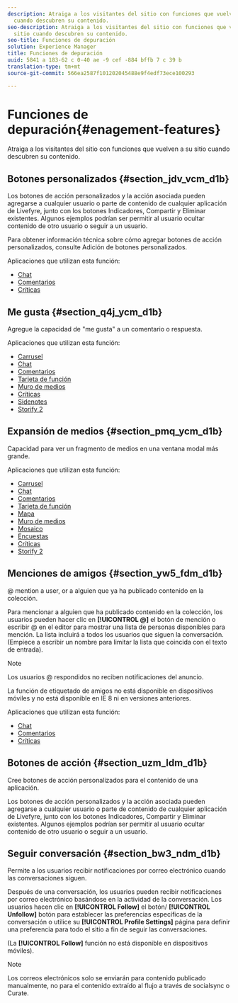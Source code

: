 ```yaml
---
description: Atraiga a los visitantes del sitio con funciones que vuelven a su sitio
  cuando descubren su contenido.
seo-description: Atraiga a los visitantes del sitio con funciones que vuelven a su
  sitio cuando descubren su contenido.
seo-title: Funciones de depuración
solution: Experience Manager
title: Funciones de depuración
uuid: 5841 a 183-62 c 0-40 ae -9 cef -884 bffb 7 c 39 b
translation-type: tm+mt
source-git-commit: 566ea2587f101202045488e9f4edf73ece100293

---
```



# Funciones de depuración{#enagement-features}

Atraiga a los visitantes del sitio con funciones que vuelven a su sitio cuando descubren su contenido.

## Botones personalizados {#section_jdv_vcm_d1b}

Los botones de acción personalizados y la acción asociada pueden agregarse a cualquier usuario o parte de contenido de cualquier aplicación de Livefyre, junto con los botones Indicadores, Compartir y Eliminar existentes. Algunos ejemplos podrían ser permitir al usuario ocultar contenido de otro usuario o seguir a un usuario.

Para obtener información técnica sobre cómo agregar botones de acción personalizados, consulte Adición de botones personalizados.

Aplicaciones que utilizan esta función:

* [Chat](../c-about-apps/c-chat-app/c-chat-app.md#c_chat_app)
* [Comentarios](/help/using/c-about-apps/c-comments/c-comments.md)
* [Críticas](../c-about-apps/c-reviews-app/c-reviews-app.md#c_reviews_app)

## Me gusta {#section_q4j_ycm_d1b}

Agregue la capacidad de "me gusta" a un comentario o respuesta.

Aplicaciones que utilizan esta función:

* [Carrusel](../c-about-apps/c-carousel-app/c-carousel-app.md#c_carousel_app)
* [Chat](../c-about-apps/c-chat-app/c-chat-app.md#c_chat_app)
* [Comentarios](/help/using/c-about-apps/c-comments/c-comments.md)
* [Tarjeta de función](../c-about-apps/c-feature-card-app/c-feature-card-app.md#c_feature_card_app)
* [Muro de medios](../c-about-apps/c-media-wall-app/c-media-wall-app.md#c_media_wall_app)
* [Críticas](../c-about-apps/c-reviews-app/c-reviews-app.md#c_reviews_app)
* [Sidenotes](../c-about-apps/c-sidenotes-app/c-sidenotes-app.md#c_sidenotes_app)
* [Storify 2](../c-about-apps/c-storify2/c-storify2.md#c_storify2)

## Expansión de medios {#section_pmq_ycm_d1b}

Capacidad para ver un fragmento de medios en una ventana modal más grande.

Aplicaciones que utilizan esta función:

* [Carrusel](../c-about-apps/c-carousel-app/c-carousel-app.md#c_carousel_app)
* [Chat](../c-about-apps/c-chat-app/c-chat-app.md#c_chat_app)
* [Comentarios](/help/using/c-about-apps/c-comments/c-comments.md)
* [Tarjeta de función](../c-about-apps/c-feature-card-app/c-feature-card-app.md#c_feature_card_app)
* [Mapa](../c-about-apps/c-map-app/c-map-app.md#c_map_app)
* [Muro de medios](../c-about-apps/c-media-wall-app/c-media-wall-app.md#c_media_wall_app)
* [Mosaico](../c-about-apps/c-mosaic-app/c-mosaic-app.md#c_mosaic_app)
* [Encuestas](../c-about-apps/c-polls-app/c-polls-app.md#c_polls_app)
* [Críticas](../c-about-apps/c-reviews-app/c-reviews-app.md#c_reviews_app)
* [Storify 2](../c-about-apps/c-storify2/c-storify2.md#c_storify2)

## Menciones de amigos {#section_yw5_fdm_d1b}

@ mention a user, or a alguien que ya ha publicado contenido en la colección.

Para mencionar a alguien que ha publicado contenido en la colección, los usuarios pueden hacer clic en **[!UICONTROL @]** el botón de mención o escribir @ en el editor para mostrar una lista de personas disponibles para mención. La lista incluirá a todos los usuarios que siguen la conversación. (Empiece a escribir un nombre para limitar la lista que coincida con el texto de entrada).

>[!NOTE]
>
>Los usuarios @ respondidos no reciben notificaciones del anuncio.

La función de etiquetado de amigos no está disponible en dispositivos móviles y no está disponible en IE 8 ni en versiones anteriores.

Aplicaciones que utilizan esta función:

* [Chat](../c-about-apps/c-chat-app/c-chat-app.md#c_chat_app)
* [Comentarios](/help/using/c-about-apps/c-comments/c-comments.md)
* [Críticas](../c-about-apps/c-reviews-app/c-reviews-app.md#c_reviews_app)

## Botones de acción {#section_uzm_ldm_d1b}

Cree botones de acción personalizados para el contenido de una aplicación.

Los botones de acción personalizados y la acción asociada pueden agregarse a cualquier usuario o parte de contenido de cualquier aplicación de Livefyre, junto con los botones Indicadores, Compartir y Eliminar existentes. Algunos ejemplos podrían ser permitir al usuario ocultar contenido de otro usuario o seguir a un usuario.

## Seguir conversación {#section_bw3_ndm_d1b}

Permite a los usuarios recibir notificaciones por correo electrónico cuando las conversaciones siguen.

Después de una conversación, los usuarios pueden recibir notificaciones por correo electrónico basándose en la actividad de la conversación. Los usuarios hacen clic en **[!UICONTROL Follow]** el botón/ **[!UICONTROL Unfollow]** botón para establecer las preferencias específicas de la conversación o utilice su **[!UICONTROL Profile Settings]** página para definir una preferencia para todo el sitio a fin de seguir las conversaciones.

(La **[!UICONTROL Follow]** función no está disponible en dispositivos móviles).

>[!NOTE]
>
>Los correos electrónicos solo se enviarán para contenido publicado manualmente, no para el contenido extraído al flujo a través de socialsync o Curate.


